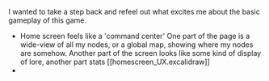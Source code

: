 I wanted to take a step back and refeel out what excites me about the basic gameplay of this game.

- Home screen feels like a 'command center' One part of the page is a wide-view of all my nodes, or a global map, showing where my nodes are somehow. Another part of the screen looks like some kind of display of lore, another part stats [[homescreen_UX.excalidraw]]
- 
